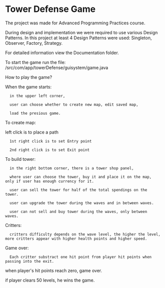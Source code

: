 # Tower Defense Game
The project was made for Advanced Programming Practices course.

During design and implementation we were required to use various Design Patterns.
In this project at least 4 Design Patterns were used: Singleton, Observer, Factory, Strategy.

For detailed information view the Documentation folder.

To start the game run the file:
/src/com/app/towerDefense/guisystem/game.java





How to play the game?

When the game starts:

      in the upper left corner,

      user can choose whether to create new map, edit saved map,

      load the presious game.

To create map:

left click is to place a path

      1st right click is to set Entry point

      2nd right click is to set Exit point

To build tower:

      in the right bottom corner, there is a tower shop panel,

      where user can choose the tower, buy it and place it on the map, only if user has enough currency for it.

      user can sell the tower for half of the total spendings on the tower.

      user can upgrade the tower during the waves and in between waves.

      user can not sell and buy tower during the waves, only between waves.

Critters:

      critters difficulty depends on the wave level, the higher the level, more critters appear with higher health points and higher speed.

Game over:

      Each critter substract one hit point from player hit points when passing into the exit.

when player's hit points reach zero, game over.

if player clears 50 levels, he wins the game.
